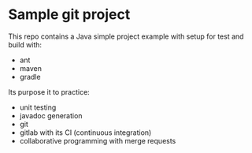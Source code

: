 # Sample git project

This repo contains a Java simple project example
with setup for test and build with:

* ant
* maven
* gradle

Its purpose it to practice:

* unit testing
* javadoc generation
* git
* gitlab with its CI (continuous integration)
* collaborative programming with merge requests
